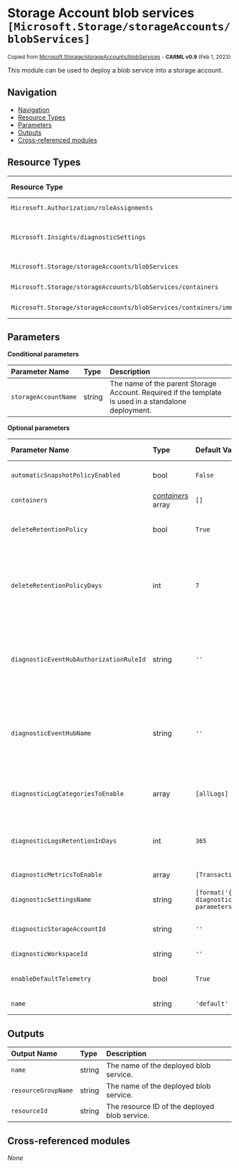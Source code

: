 # Storage Account blob services `[Microsoft.Storage/storageAccounts/blobServices]`

<sup>Copied from [Microsoft.Storage/storageAccounts/blobServices](https://github.com/Azure/ResourceModules/tree/main/modules/Microsoft.Storage/storageAccounts/blobServices) - **CARML v0.9** (Feb 1, 2023)</sup>

This module can be used to deploy a blob service into a storage account.

## Navigation

- [Navigation](#navigation)
- [Resource Types](#resource-types)
- [Parameters](#parameters)
- [Outputs](#outputs)
- [Cross-referenced modules](#cross-referenced-modules)

## Resource Types

| Resource Type                                                                    | API Version                                                                                                                                              |
| :------------------------------------------------------------------------------- | :------------------------------------------------------------------------------------------------------------------------------------------------------- |
| `Microsoft.Authorization/roleAssignments`                                        | [2022-04-01](https://docs.microsoft.com/en-us/azure/templates/Microsoft.Authorization/2022-04-01/roleAssignments)                                        |
| `Microsoft.Insights/diagnosticSettings`                                          | [2021-05-01-preview](https://docs.microsoft.com/en-us/azure/templates/Microsoft.Insights/2021-05-01-preview/diagnosticSettings)                          |
| `Microsoft.Storage/storageAccounts/blobServices`                                 | [2021-09-01](https://docs.microsoft.com/en-us/azure/templates/Microsoft.Storage/2021-09-01/storageAccounts/blobServices)                                 |
| `Microsoft.Storage/storageAccounts/blobServices/containers`                      | [2021-09-01](https://docs.microsoft.com/en-us/azure/templates/Microsoft.Storage/2021-09-01/storageAccounts/blobServices/containers)                      |
| `Microsoft.Storage/storageAccounts/blobServices/containers/immutabilityPolicies` | [2021-09-01](https://docs.microsoft.com/en-us/azure/templates/Microsoft.Storage/2021-09-01/storageAccounts/blobServices/containers/immutabilityPolicies) |

## Parameters

**Conditional parameters**

| Parameter Name       | Type   | Description                                                                                          |
| :------------------- | :----- | :--------------------------------------------------------------------------------------------------- |
| `storageAccountName` | string | The name of the parent Storage Account. Required if the template is used in a standalone deployment. |

**Optional parameters**

| Parameter Name                          | Type                                       | Default Value                                            | Allowed Values                                        | Description                                                                                                                                      |
| :-------------------------------------- | :----------------------------------------- | :------------------------------------------------------- | :---------------------------------------------------- | :----------------------------------------------------------------------------------------------------------------------------------------------- |
| `automaticSnapshotPolicyEnabled`        | bool                                       | `False`                                                  |                                                       | Automatic Snapshot is enabled if set to true.                                                                                                    |
| `containers`                            | _[containers](containers/readme.md)_ array | `[]`                                                     |                                                       | Blob containers to create.                                                                                                                       |
| `deleteRetentionPolicy`                 | bool                                       | `True`                                                   |                                                       | Indicates whether DeleteRetentionPolicy is enabled for the Blob service.                                                                         |
| `deleteRetentionPolicyDays`             | int                                        | `7`                                                      |                                                       | Indicates the number of days that the deleted blob should be retained. The minimum specified value can be 1 and the maximum value can be 365.    |
| `diagnosticEventHubAuthorizationRuleId` | string                                     | `''`                                                     |                                                       | Resource ID of the diagnostic event hub authorization rule for the Event Hubs namespace in which the event hub should be created or streamed to. |
| `diagnosticEventHubName`                | string                                     | `''`                                                     |                                                       | Name of the diagnostic event hub within the namespace to which logs are streamed. Without this, an event hub is created for each log category.   |
| `diagnosticLogCategoriesToEnable`       | array                                      | `[allLogs]`                                              | `[allLogs, StorageDelete, StorageRead, StorageWrite]` | The name of logs that will be streamed. "allLogs" includes all possible logs for the resource.                                                   |
| `diagnosticLogsRetentionInDays`         | int                                        | `365`                                                    |                                                       | Specifies the number of days that logs will be kept for; a value of 0 will retain data indefinitely.                                             |
| `diagnosticMetricsToEnable`             | array                                      | `[Transaction]`                                          | `[Transaction]`                                       | The name of metrics that will be streamed.                                                                                                       |
| `diagnosticSettingsName`                | string                                     | `[format('{0}-diagnosticSettings', parameters('name'))]` |                                                       | The name of the diagnostic setting, if deployed.                                                                                                 |
| `diagnosticStorageAccountId`            | string                                     | `''`                                                     |                                                       | Resource ID of the diagnostic storage account.                                                                                                   |
| `diagnosticWorkspaceId`                 | string                                     | `''`                                                     |                                                       | Resource ID of a log analytics workspace.                                                                                                        |
| `enableDefaultTelemetry`                | bool                                       | `True`                                                   |                                                       | Enable telemetry via a Globally Unique Identifier (GUID).                                                                                        |
| `name`                                  | string                                     | `'default'`                                              |                                                       | The name of the blob service.                                                                                                                    |

## Outputs

| Output Name         | Type   | Description                                   |
| :------------------ | :----- | :-------------------------------------------- |
| `name`              | string | The name of the deployed blob service.        |
| `resourceGroupName` | string | The name of the deployed blob service.        |
| `resourceId`        | string | The resource ID of the deployed blob service. |

## Cross-referenced modules

_None_
